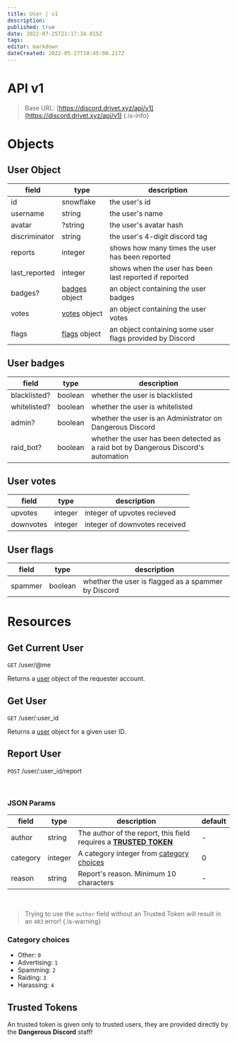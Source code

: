```yaml
---
title: User | v1
description: 
published: true
date: 2022-07-25T21:17:34.015Z
tags: 
editor: markdown
dateCreated: 2022-05-27T10:45:00.217Z
---
```


# API v1

> Base URL:
[https://discord.drivet.xyz/api/v1](https://discord.drivet.xyz/api/v1)
{.is-info}

# Objects

## User Object
| field         | type                          | description                                                     |
|---------------|-------------------------------|-----------------------------------------------------------------|
| id            | snowflake                     | the user's id                                                   |
| username      | string                        | the user's name                                                 |
| avatar        | ?string                       | the user's avatar hash                                          |
| discriminator | string                        | the user's 4-digit discord tag                                  |
| reports       | integer                       | shows how many times the user has been reported                 |
| last_reported       | integer                       | shows when the user has been last reported if reported                 |
| badges?       | [badges](#user-badges) object | an object containing the user badges                            |
| votes         | [votes](#user-votes) object   | an object containing the user votes                             |
| flags         | [flags](#user-flags) object   | an object containing some user flags provided by Discord                             |

## User badges
| field        | type    | description                                               |
|--------------|---------|-----------------------------------------------------------|
| blacklisted? | boolean | whether the user is blacklisted                           |
| whitelisted? | boolean | whether the user is whitelisted                           |
| admin?       | boolean | whether the user is an Administrator on Dangerous Discord |
| raid_bot?    | boolean | whether the user has been detected as a raid bot by Dangerous Discord's automation |

## User votes
| field     | type    | description                   |
|-----------|---------|-------------------------------|
| upvotes   | integer | integer of upvotes recieved   |
| downvotes | integer | integer of downvotes received |

## User flags
| field     | type    | description                                         |
|-----------|---------|-----------------------------------------------------|
| spammer   | boolean | whether the user is flagged as a spammer by Discord |

# Resources

## Get Current User
`GET` /user/@me

Returns a [user](#user-object) object of the requester account.

## Get User
`GET` /user/:user_id

Returns a [user](#user-object) object for a given user ID.

## Report User
`POST` /user/:user_id/report

<br>

### JSON Params
| field    | type    | description                                                                         | default |
|----------|---------|-------------------------------------------------------------------------------------|---------|
| author   | string  | The author of the report, this field requires a [**TRUSTED TOKEN**](#trusted-tokens)| -       |
| category | integer | A category integer from [category choices](#category-choices)                       | 0       |
| reason   | string  | Report's reason. Minimum 10 characters                                              | -       |

<br>

> Trying to use the `author` field without an Trusted Token will result in an `403` error!
{.is-warning}

### Category choices
- Other: `0`
- Advertising: `1`
- Spamming: `2`
- Raiding: `3`
- Harassing: `4`

## Trusted Tokens
An trusted token is given only to trusted users, they are provided directly by the **Dangerous Discord** staff!
